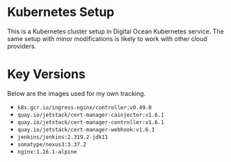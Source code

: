 # Kubernetes Setup

This is a Kubernetes cluster setup in Digital Ocean Kubernetes service.
The same setup with minor modifications is likely to work with other
cloud providers.

# Key Versions

Below are the images used for my own tracking.

* `k8s.gcr.io/ingress-nginx/controller:v0.49.0`
* `quay.io/jetstack/cert-manager-cainjector:v1.6.1`
* `quay.io/jetstack/cert-manager-controller:v1.6.1`
* `quay.io/jetstack/cert-manager-webhook:v1.6.1`
* `jenkins/jenkins:2.319.2-jdk11`
* `sonatype/nexus3:3.37.2`
* `nginx:1.16.1-alpine`
